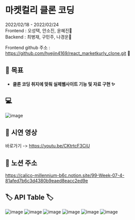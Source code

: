 # 마켓컬리 클론 코딩

2022/02/18 - 2022/02/24<br/>
Frontend : 오성택, 안소진, 윤혜진💨<br/>
Backend : 최병재, 구민주, 나경운💨<br/>

Frontend github 주소 : https://github.com/hyejin4169/react_marketkurly_clone.git 💨<br/>

## 📌 목표
- #### 클론 코딩 취지에 맞춰 실제웹사이트 기능 및 자료 구현 ✨


## :computer: 
![image](https://user-images.githubusercontent.com/74662752/162946091-057b3253-5ad1-4a2c-87a4-6da55bc6f3cc.png)


 ## 🎥 시연 영상
바로가기 -> https://youtu.be/CKtrtcF3CiU

## 🤷 노션 주소
https://calico-millennium-b6c.notion.site/99-Week-07-4-81afed7b6c3d4380b9eaed8eacc2ed9e

## 🏷 API Table 🏷
![image](https://user-images.githubusercontent.com/74662752/155528384-3e3c2ff9-1e4d-4c0d-9479-7a47b932abe8.png)
![image](https://user-images.githubusercontent.com/74662752/155528090-ea3cd3c4-e3f1-46a2-bbea-c25036820b9b.png)
![image](https://user-images.githubusercontent.com/74662752/155528142-059f4645-7e93-470b-9434-d5b3b69c43f4.png)
![image](https://user-images.githubusercontent.com/74662752/155528192-b503aa56-0ea7-4b65-be95-3bb4ca84f6fd.png)
![image](https://user-images.githubusercontent.com/74662752/155528228-1026a20a-46da-48a2-9f56-0128b27eb91a.png)
![image](https://user-images.githubusercontent.com/74662752/155528272-6f87d80e-f6f9-4ed8-8987-aa6b98aee06a.png)

